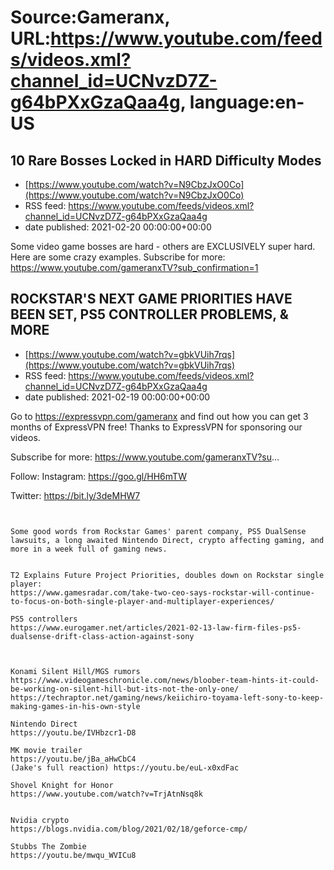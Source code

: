 # Source:Gameranx, URL:https://www.youtube.com/feeds/videos.xml?channel_id=UCNvzD7Z-g64bPXxGzaQaa4g, language:en-US

## 10 Rare Bosses Locked in HARD Difficulty Modes
 - [https://www.youtube.com/watch?v=N9CbzJxO0Co](https://www.youtube.com/watch?v=N9CbzJxO0Co)
 - RSS feed: https://www.youtube.com/feeds/videos.xml?channel_id=UCNvzD7Z-g64bPXxGzaQaa4g
 - date published: 2021-02-20 00:00:00+00:00

Some video game bosses are hard - others are EXCLUSIVELY super hard. Here are some crazy examples.
Subscribe for more: https://www.youtube.com/gameranxTV?sub_confirmation=1

## ROCKSTAR'S NEXT GAME PRIORITIES HAVE BEEN SET, PS5 CONTROLLER PROBLEMS, & MORE
 - [https://www.youtube.com/watch?v=gbkVUih7rqs](https://www.youtube.com/watch?v=gbkVUih7rqs)
 - RSS feed: https://www.youtube.com/feeds/videos.xml?channel_id=UCNvzD7Z-g64bPXxGzaQaa4g
 - date published: 2021-02-19 00:00:00+00:00

Go to https://expressvpn.com/gameranx and find out how you can get 3 months of ExpressVPN free! Thanks to ExpressVPN for sponsoring our videos.

Subscribe for more: https://www.youtube.com/gameranxTV?su​​​...


Follow:
 Instagram: https://goo.gl/HH6mTW​​​

Twitter: https://bit.ly/3deMHW7​​​


 ~~~~STORIES~~~~


Some good words from Rockstar Games' parent company, PS5 DualSense lawsuits, a long awaited Nintendo Direct, crypto affecting gaming, and more in a week full of gaming news.


T2 Explains Future Project Priorities, doubles down on Rockstar single player:
https://www.gamesradar.com/take-two-ceo-says-rockstar-will-continue-to-focus-on-both-single-player-and-multiplayer-experiences/

PS5 controllers
https://www.eurogamer.net/articles/2021-02-13-law-firm-files-ps5-dualsense-drift-class-action-against-sony



Konami Silent Hill/MGS rumors
https://www.videogameschronicle.com/news/bloober-team-hints-it-could-be-working-on-silent-hill-but-its-not-the-only-one/
https://techraptor.net/gaming/news/keiichiro-toyama-left-sony-to-keep-making-games-in-his-own-style

Nintendo Direct
https://youtu.be/IVHbzcr1-D8

MK movie trailer
https://youtu.be/jBa_aHwCbC4
(Jake's full reaction) https://youtu.be/euL-x0xdFac

Shovel Knight for Honor 
https://www.youtube.com/watch?v=TrjAtnNsq8k


Nvidia crypto
https://blogs.nvidia.com/blog/2021/02/18/geforce-cmp/

Stubbs The Zombie
https://youtu.be/mwqu_WVICu8

